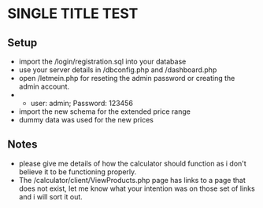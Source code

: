 # SINGLE TITLE TEST #

## Setup ##

* import the /login/registration.sql into your database
* use your server details in /dbconfig.php and /dashboard.php
* open /letmein.php for reseting the admin password or creating the admin account.
* * user: admin; Password: 123456
* import the new schema for the extended price range
* dummy data was used for the new prices

## Notes ##

* please give me details of how the calculator should function as i don't believe it to be functioning properly.
* The /calculator/client/ViewProducts.php page has links to a page that does not exist, let me know what your intention was on those set of links and i will sort it out.